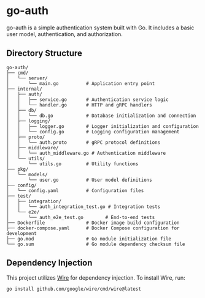 # go-auth

go-auth is a simple authentication system built with Go. It includes a basic user model, authentication, and authorization.

## Directory Structure
```
go-auth/
├── cmd/
│   └── server/
│       └── main.go          # Application entry point
├── internal/
│   ├── auth/
│   │   ├── service.go       # Authentication service logic
│   │   └── handler.go       # HTTP and gRPC handlers
│   ├── db/
│   │   └── db.go            # Database initialization and connection
│   ├── logging/
│   │   ├── logger.go        # Logger initialization and configuration
│   │   └── config.go        # Logging configuration management
│   ├── proto/
│   │   └── auth.proto       # gRPC protocol definitions
│   ├── middleware/
│   │   └── auth_middleware.go # Authentication middleware
│   └── utils/
│       └── utils.go         # Utility functions
├── pkg/
│   └── models/
│       └── user.go          # User model definitions
├── config/
│   └── config.yaml          # Configuration files
├── test/
│   ├── integration/
│   │   └── auth_integration_test.go # Integration tests
│   └── e2e/
│       └── auth_e2e_test.go        # End-to-end tests
├── Dockerfile               # Docker image build configuration
├── docker-compose.yaml      # Docker Compose configuration for development
├── go.mod                   # Go module initialization file
└── go.sum                   # Go module dependency checksum file
```

## Dependency Injection

This project utilizes [Wire](https://github.com/google/wire) for dependency injection. To install Wire, run:

```bash
go install github.com/google/wire/cmd/wire@latest
